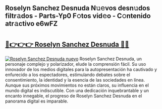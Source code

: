 ## Roselyn Sanchez Desnuda N𝚞𝚎vos desn𝚞dos filtr𝚊dos - Parts-Yp0 F𝚘tos vid𝚎o - C𝚘ntenido atr𝚊ctivo e6wFZ

# <h2><a href="http://mb0d5pa.tromn.icu/?c=Roselyn+Sanchez+Desnuda">🔗👉👉👉 Roselyn Sanchez Desnuda 🔗🔗</a></h2>

[![Roselyn Sanchez Desnuda nuevo](https://i.imgur.com/pEAQMta.gif)](http://mb0d5pa.tromn.icu/?c=Roselyn+Sanchez+Desnuda)
Roselyn Sanchez Desnuda, un personaje complejo y polarizador, elude la comprensión fácil. Su uso innovador de los medios digitales para la autopresentación ha cautivado y enfurecido a los espectadores, estimulando debates sobre el consentimiento, la identidad y la esencia de las sociedades en línea. Aunque sus próximos movimientos no están claros, su influencia en el mundo digital es indiscutible. Con una dedicación inquebrantable y un encanto innegable, el progreso de Roselyn Sanchez Desnuda en el panorama digital es imparable.
